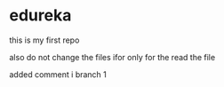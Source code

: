 # edureka
this is my first repo


also do not change the files ifor only for the read the file

added comment i branch 1
